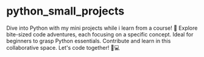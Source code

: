 # python_small_projects
Dive into Python with my mini projects while i learn from a course! 🚀 Explore bite-sized code adventures, each focusing on a specific concept. Ideal for beginners to grasp Python essentials. Contribute and learn in this collaborative space. Let's code together! 🐍💻
